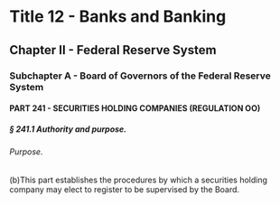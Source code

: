 
# Title 12 - Banks and Banking
## Chapter II - Federal Reserve System
### Subchapter A - Board of Governors of the Federal Reserve System
#### PART 241 - SECURITIES HOLDING COMPANIES (REGULATION OO)
##### § 241.1 Authority and purpose.
###### Purpose.

(b)This part establishes the procedures by which a securities holding company may elect to register to be supervised by the Board.
